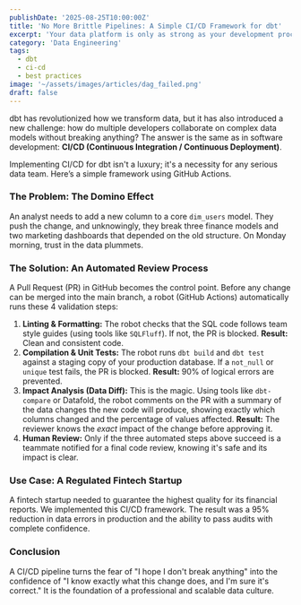 ```yaml
---
publishDate: '2025-08-25T10:00:00Z'
title: 'No More Brittle Pipelines: A Simple CI/CD Framework for dbt'
excerpt: 'Your data platform is only as strong as your development process. One change in a dbt model can break 10 dashboards. Here is a simple CI/CD framework to ensure every change is safe, tested, and trustworthy.'
category: 'Data Engineering'
tags:
  - dbt
  - ci-cd
  - best practices
image: '~/assets/images/articles/dag_failed.png'
draft: false
---
```


dbt has revolutionized how we transform data, but it has also introduced a new challenge: how do multiple developers collaborate on complex data models without breaking anything? The answer is the same as in software development: **CI/CD (Continuous Integration / Continuous Deployment)**.

Implementing CI/CD for dbt isn't a luxury; it's a necessity for any serious data team. Here’s a simple framework using GitHub Actions.

### The Problem: The Domino Effect

An analyst needs to add a new column to a core `dim_users` model. They push the change, and unknowingly, they break three finance models and two marketing dashboards that depended on the old structure. On Monday morning, trust in the data plummets.

### The Solution: An Automated Review Process

A Pull Request (PR) in GitHub becomes the control point. Before any change can be merged into the main branch, a robot (GitHub Actions) automatically runs these 4 validation steps:

1.  **Linting & Formatting:** The robot checks that the SQL code follows team style guides (using tools like `SQLFluff`). If not, the PR is blocked. **Result:** Clean and consistent code.
2.  **Compilation & Unit Tests:** The robot runs `dbt build` and `dbt test` against a staging copy of your production database. If a `not_null` or `unique` test fails, the PR is blocked. **Result:** 90% of logical errors are prevented.
3.  **Impact Analysis (Data Diff):** This is the magic. Using tools like `dbt-compare` or Datafold, the robot comments on the PR with a summary of the data changes the new code will produce, showing exactly which columns changed and the percentage of values affected. **Result:** The reviewer knows the *exact* impact of the change before approving it.
4.  **Human Review:** Only if the three automated steps above succeed is a teammate notified for a final code review, knowing it's safe and its impact is clear.

### Use Case: A Regulated Fintech Startup
A fintech startup needed to guarantee the highest quality for its financial reports. We implemented this CI/CD framework. The result was a 95% reduction in data errors in production and the ability to pass audits with complete confidence.

### Conclusion
A CI/CD pipeline turns the fear of "I hope I don't break anything" into the confidence of "I know exactly what this change does, and I'm sure it's correct." It is the foundation of a professional and scalable data culture.